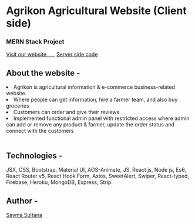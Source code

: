 <img src="https://i.ibb.co/74BqhhW/Footer-logo-27bff488-svg.png" alt="" />
<h1>Agrikon Agricultural Website (Client side)</h1>

<h3>MERN Stack Project</h3>
<a href="https://agrikon-agricultural-website.netlify.app/" target="_blank" rel="noopener noreferrer">Visit our website&nbsp;&nbsp;&nbsp;&nbsp;&nbsp;&nbsp;</a>
<a href="https://github.com/mehrinniti/agrikon-server" target="_blank" rel="noopener noreferrer">Server side code</a>

<br/>

<h2>About the website -</h2>
<li>Agrikon is agricultural information & e-commerce business-related website.</li>
<li>Where people can get information, hire a farmer team, and also buy groceries</li>
<li>Customers can order and give their reviews.</li>
<li>Implemented functional admin panel with restricted access where admin can add or remove any product & farmer, update the order status and connect with the customers</li>

<br/>

<h2>Technologies -</h2>

<p>JSX, CSS, Bootstrap, Material UI, AOS-Animate, JS, React js, Node js,  Es6, React Router v5, React Hook Form, Axios, SweetAlert, Swiper, React-typed, Firebase, Heroku, MongoDB, Express, Strip.</p>

<h2>Author -</h2>
<a href="https://github.com/mehrinniti" target="_blank" rel="noopener noreferrer">Sayma Sultana</a>




